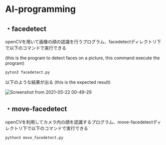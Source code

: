 # AI-programming
## ・facedetect
openCVを用いて画像の顔の認識を行うプログラム、facedetectディレクトリ下で以下のコマンドで実行できる

(this is the program to detect faces on a picture, this command execute the program)

`pyton3 facedetect.py`

以下のような結果が出る (this is the expected result)

![Screenshot from 2021-05-22 00-49-29](https://user-images.githubusercontent.com/49503103/119165379-6491bc80-ba98-11eb-8264-f2a5b95e2f8e.png)

## ・move-facedetect

openCVを利用してカメラ内の顔を認識するプログラム、move-facedetectディレクトリ下で以下のコマンドで実行できる

`python3 move_facedetect.py`
